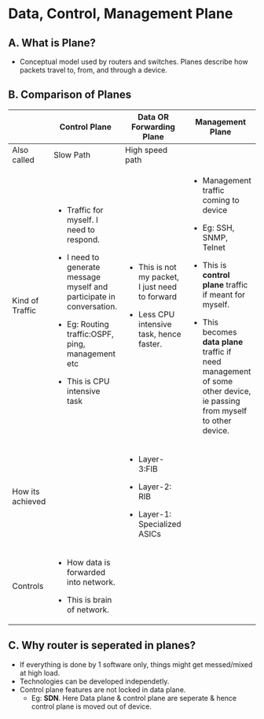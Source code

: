 # Data, Control, Management Plane

## A. What is Plane?
- Conceptual model used by routers and switches. Planes describe how packets travel to, from, and through a device.

## B. Comparison of Planes
|  | Control Plane | Data OR Forwarding Plane | Management Plane |
| --- | --- | --- | --- |
| Also called | Slow Path | High speed path | |
| Kind of Traffic | <ul><li>Traffic for myself. I need to respond.</li></ul> <ul><li>I need to generate message myself and participate in conversation.</li></ul> <ul><li> Eg: Routing traffic:OSPF, ping, management etc</li></ul> <ul><li>This is CPU intensive task</li></ul> | <ul><li>This is not my packet, I just need to forward</li></ul> <ul><li>Less CPU intensive task, hence faster.</li></ul> | <ul><li>Management traffic coming to device</li></ul> <ul><li>Eg: SSH, SNMP, Telnet</li></ul> <ul><li>This is **control plane** traffic if meant for myself.</ul></li> <ul><li>This becomes **data plane** traffic if need management of some other device, ie passing from myself to other device.</li></ul>|
| How its achieved | | <ul><li> Layer-3:FIB</li></ul> <ul><li>Layer-2: RIB</li></ul> <ul><li>Layer-1: Specialized ASICs</li></ul>| |
| Controls | <ul><li>How data is forwarded into network.</li></ul> <ul><li>This is brain of network.</li></ul> | 

## C. Why router is seperated in planes?
- If everything is done by 1 software only, things might get messed/mixed at high load.
- Technologies can be developed independetly.
- Control plane features are not locked in data plane.
  - Eg: **SDN**. Here Data plane & control plane are seperate & hence control plane is moved out of device.
